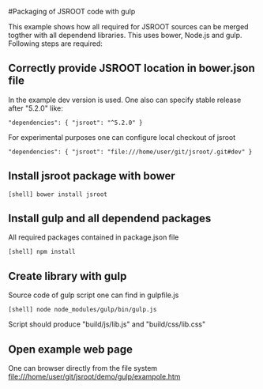 #Packaging of JSROOT code with gulp

This example shows how all required for JSROOT sources can be 
merged togther with all dependend libraries. 
This uses bower, Node.js and gulp.
Following steps are required:

## Correctly provide JSROOT location in bower.json file

In the example dev version is used. 
One also can specify stable release after "5.2.0" like:

    "dependencies": { "jsroot": "^5.2.0" }
    
For experimental purposes one can configure local checkout of jsroot

    "dependencies": { "jsroot": "file:///home/user/git/jsroot/.git#dev" }
    
## Install jsroot package with bower

    [shell] bower install jsroot

## Install gulp and all dependend packages
 
 All required packages contained in package.json file 

    [shell] npm install

## Create library with gulp

 Source code of gulp script one can find in gulpfile.js

    [shell] node node_modules/gulp/bin/gulp.js
    
Script should produce "build/js/lib.js" and "build/css/lib.css"     

## Open example web page

One can browser directly from the file system <file:///home/user/git/jsroot/demo/gulp/exampole.htm>
